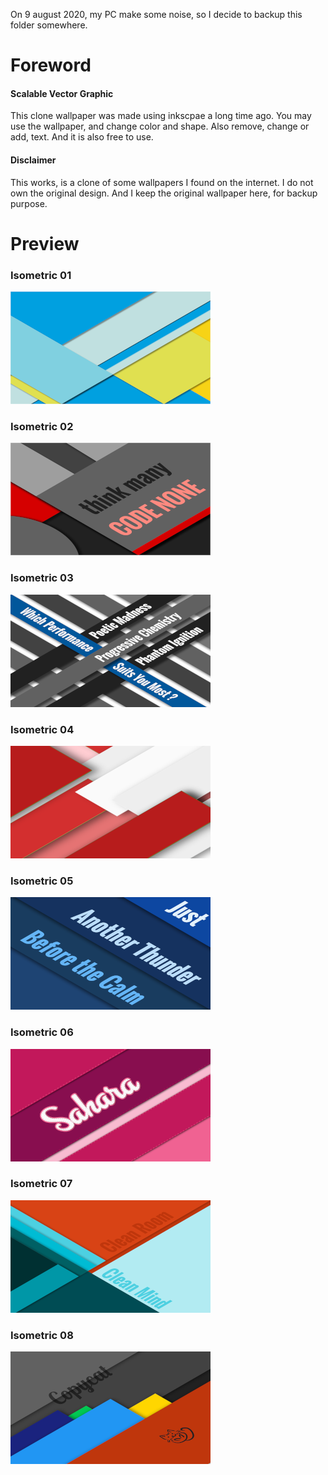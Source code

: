 On 9 august 2020, my PC make some noise, so I decide to backup this folder somewhere.

# Foreword

#### Scalable Vector Graphic

This clone wallpaper was made using inkscpae a long time ago.
You may use the wallpaper, and change color and shape.
Also remove, change or add, text.
And it is also free to use.

#### Disclaimer

This works, is a clone of some wallpapers I found on the internet.
I do not own the original design.
And I keep the original wallpaper here, for backup purpose.

# Preview

### Isometric 01

![Isometric 01][isometric-01]

[isometric-01]: https://github.com/epsi-rns/isometric-wallpaper/raw/master/preview/isometric-01.png

### Isometric 02

![Isometric 02][isometric-02]

[isometric-02]: https://github.com/epsi-rns/isometric-wallpaper/raw/master/preview/isometric-02.png

### Isometric 03

![Isometric 03][isometric-03]

[isometric-03]: https://github.com/epsi-rns/isometric-wallpaper/raw/master/preview/isometric-03.png

### Isometric 04

![Isometric 04][isometric-04]

[isometric-04]: https://github.com/epsi-rns/isometric-wallpaper/raw/master/preview/isometric-04.png

### Isometric 05

![Isometric 05][isometric-05]

[isometric-05]: https://github.com/epsi-rns/isometric-wallpaper/raw/master/preview/isometric-05.png

### Isometric 06

![Isometric 06][isometric-06]

[isometric-06]: https://github.com/epsi-rns/isometric-wallpaper/raw/master/preview/isometric-06.png

### Isometric 07

![Isometric 07][isometric-07]

[isometric-07]: https://github.com/epsi-rns/isometric-wallpaper/raw/master/preview/isometric-07.png

### Isometric 08

![Isometric 08][isometric-08]

[isometric-08]: https://github.com/epsi-rns/isometric-wallpaper/raw/master/preview/isometric-08.png
